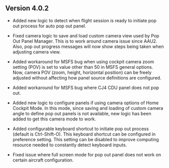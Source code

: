## Version 4.0.2
* Added new logic to detect when flight session is ready to initiate pop out process for auto pop out panel.

* Fixed camera logic to save and load custom camera view used by Pop Out Panel Manager. This is to work around camera issue since AAU2. Also, pop out progress messages will now show steps being taken when adjusting camera view.

* Added workaround for MSFS bug when using cockpit camera zoom setting (POV) is set to value other than 50 in MSFS general options. Now, camera POV (zoom, height, horizontal position) can be freely adjusted without affecting how panel source definitions are configured.

* Added workaround for MSFS bug where CJ4 CDU panel does not pop out.

* Added new logic to configure panels if using camera options of Home Cockpit Mode. In this mode, since saving and loading of custom camera angle to define pop out panels is not available, new logic has been added to get this camera mode to work.

* Added configurable keyboard shortcut to initiate pop out process (default is Ctrl-Shift-O). This keyboard shortcut can be configured in preference setting. This setting can be disabled to improve computing resource needed to constantly detect keyboard inputs.

* Fixed issue where full screen mode for pop out panel does not work on certain aircraft configuration.